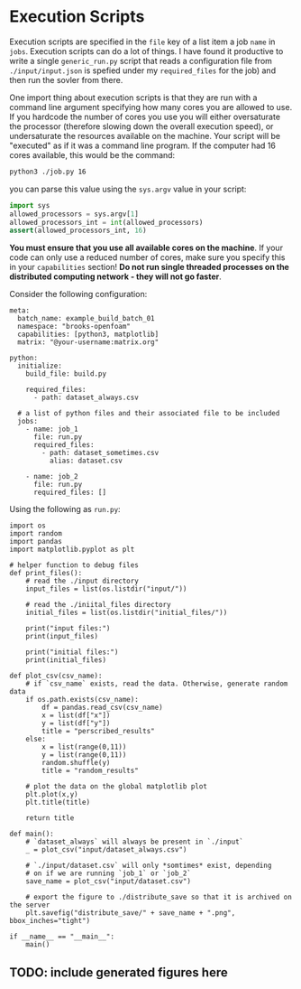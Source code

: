# Execution Scripts

Execution scripts are specified in the `file` key of a list item a job `name` in `jobs`. Execution scripts
can do a lot of things. I have found it productive to write a single `generic_run.py` script that
reads a configuration file from `./input/input.json` is spefied under my `required_files` for the job)
and then run the sovler from there. 

One import thing about execution scripts is that they are run with a command line argument specifying
how many cores you are allowed to use. If you hardcode the number of cores you use you will either
oversaturate the processor (therefore slowing down the overall execution speed), or undersaturate 
the resources available on the machine. Your script will be "executed" as if it was a command line 
program. If the computer had 16 cores available, this would be the command:

```bash
python3 ./job.py 16
```

you can parse this value using the `sys.argv` value in your script:

```python
import sys
allowed_processors = sys.argv[1]
allowed_processors_int = int(allowed_processors)
assert(allowed_processors_int, 16)
```

**You must ensure that you use all available cores on the machine**. If your code can only use a reduced number
of cores, make sure you specify this in your `capabilities` section! **Do not run single threaded
processes on the distributed computing network - they will not go faster**.

Consider the following configuration:

```
meta:
  batch_name: example_build_batch_01
  namespace: "brooks-openfoam"
  capabilities: [python3, matplotlib]
  matrix: "@your-username:matrix.org"

python:
  initialize: 
    build_file: build.py

    required_files:
      - path: dataset_always.csv

  # a list of python files and their associated file to be included
  jobs:
    - name: job_1
      file: run.py
      required_files:
        - path: dataset_sometimes.csv
          alias: dataset.csv

    - name: job_2
      file: run.py
      required_files: []
```

Using the following as `run.py`:

```
import os
import random
import pandas
import matplotlib.pyplot as plt

# helper function to debug files
def print_files():
	# read the ./input directory
    input_files = list(os.listdir("input/"))

	# read the ./iniital_files directory
    initial_files = list(os.listdir("initial_files/"))

    print("input files:")
    print(input_files)

    print("initial files:")
    print(initial_files)

def plot_csv(csv_name):
	# if `csv_name` exists, read the data. Otherwise, generate random data
    if os.path.exists(csv_name):
        df = pandas.read_csv(csv_name)
        x = list(df["x"])
        y = list(df["y"])
        title = "perscribed_results"
    else:
        x = list(range(0,11))
        y = list(range(0,11))
        random.shuffle(y)
        title = "random_results"

	# plot the data on the global matplotlib plot
    plt.plot(x,y)
    plt.title(title)

    return title

def main():
	# `dataset_always` will always be present in `./input`
    _ = plot_csv("input/dataset_always.csv")

	# `./input/dataset.csv` will only *somtimes* exist, depending
	# on if we are running `job_1` or `job_2`
    save_name = plot_csv("input/dataset.csv")

	# export the figure to ./distribute_save so that it is archived on the server
    plt.savefig("distribute_save/" + save_name + ".png", bbox_inches="tight")

if __name__ == "__main__":
    main()
```

## TODO: include generated figures here
